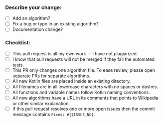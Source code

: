 ### **Describe your change:**

* [ ] Add an algorithm?
* [ ] Fix a bug or typo in an existing algorithm?
* [ ] Documentation change?

### **Checklist:**

* [ ] This pull request is all my own work -- I have not plagiarized.
* [ ] I know that pull requests will not be merged if they fail the automated tests.
* [ ] This PR only changes one algorithm file. To ease review, please open separate PRs for separate algorithms.
* [ ] All new Kotlin files are placed inside an existing directory.
* [ ] All filenames are in all lowercase characters with no spaces or dashes.
* [ ] All functions and variable names follow Kotlin naming conventions.
* [ ] All new algorithms have a URL in its comments that points to Wikipedia or other similar explanation.
* [ ] If this pull request resolves one or more open issues then the commit message contains `Fixes: #{$ISSUE_NO}`.